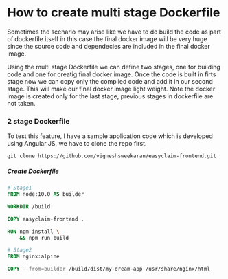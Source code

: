 # How to create multi stage Dockerfile

Sometimes the scenario may arise like we have to do build the code as part of dockerfile itself in this case the final docker image will be very huge since the source code and dependecies are included in the final docker image.

Using the multi stage Dockerfile we can define two stages, one for building code and one for creatig final docker image. Once the code is built in firts stage now we can copy only the compiled code and add it in our second stage. This will make our final docker image light weight. Note the docker image is created only for the last stage, previous stages in dockerfile are not taken.

### 2 stage Dockerfile
To test this feature, I have a sample application code which is developed using Angular JS, we have to clone the repo first.
```Shell
git clone https://github.com/vigneshsweekaran/easyclaim-frontend.git
```

##### Create Dockerfile
```Dockerfile
# Stage1
FROM node:10.0 AS builder

WORKDIR /build

COPY easyclaim-frontend .

RUN npm install \
    && npm run build

# Stage2
FROM nginx:alpine

COPY --from=builder /build/dist/my-dream-app /usr/share/nginx/html
```




